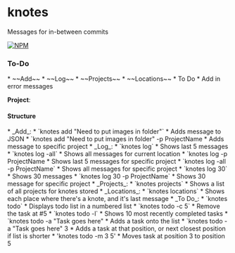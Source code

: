 # knotes
Messages for in-between commits

[![NPM](https://nodei.co/npm/knotes.png?mini=true)](https://nodei.co/npm/knotes/)

<h3>To-Do</h3>
* ~~Add~~
* ~~Log~~
* ~~Projects~~
* ~~Locations~~
* To Do
* Add in error messages

__Project__: 

<h4>Structure</h4>
* _Add_: 
	* `knotes add "Need to put images in folder"`
		* Adds message to JSON
	* `knotes add "Need to put images in folder" -p ProjectName
		* Adds message to specific project
* _Log_: 
	* `knotes log`
		* Shows last 5 messages
	* `knotes log -all`
		* Shows all messages for current location
	* `knotes log -p ProjectName
		* Shows last 5 messages for specific project
	* `knotes log -all -p ProjectName`
		* Shows all messages for specific project
	* `knotes log 30`
		* Shows 30 messages
	* `knotes log 30 -p ProjectName`
		* Shows 30 message for specific project
* _Projects_:
	* `knotes projects`
		* Shows a list of all projects for knotes stored
* _Locations_:
	* `knotes locations`
		* Shows each place where there's a knote, and it's last message
* _To Do_:
	* `knotes todo`
		* Displays todo list in a numbered list
	* `knotes todo -c 5`
		* Remove the task at #5
	* `knotes todo -l`
		* Shows 10 most recently completed tasks
	* `knotes todo -a "Task goes here"
		* Adds a task onto the list
	* `knotes todo -a "Task goes here" 3
		* Adds a task at that position, or next closest position if list is shorter
	* 'knotes todo -m 3 5'
		* Moves task at position 3 to position 5


